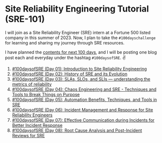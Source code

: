 # Site Reliability Engineering Tutorial (SRE-101)

I will join as a Site Reliability Engineer (SRE) intern at a Fortune 500 listed company in this summer of 2023. Now, I plan to take the `#100dayschallenge` for learning and sharing my journey through SRE resources.

I have planned the [contents for next 100 days](https://medium.com/@shantoroy/learning-about-site-reliability-engineering-with-the-100daysofsre-challenge-66380323c0d1), and I will be posting one blog post each and everyday under the hashtag `#100daysofSRE`. ✌️

1. [#100daysofSRE (Day 01): Introduction to Site Reliability Engineering](https://shantoroy.com/sre/intro-to-site-reliability-engineering/)
2. [#100daysofSRE (Day 02): History of SRE and its Evolution](https://shantoroy.com/sre/site-reliability-engineering-history-&-evolution/)
3. [#100daysofSRE (Day 03): SLAs, SLOs, and SLIs — understanding the metrics of reliability](https://shantoroy.com/sre/sla-slo-sli-metrics-of-sre/)
4. [#100daysofSRE (Day 04): Chaos Engineering and SRE - Techniques and Tools to Break Things on Purpose](https://shantoroy.com/sre/chaos-engineering-techniques-and-tools-for-sre/)
5. [#100daysofSRE (Day 05): Automation Benefits, Techniques, and Tools in SRE](https://shantoroy.com/sre/automation-benefits-techniques-and-tools-in-SRE/)
6. [#100daysofSRE (Day 06): Incident Management and Response for Site Reliability Engineers](https://shantoroy.com/sre/incident-management-and-response-for-site-reliability-engineers/)
7. [#100daysofSRE (Day 07): Effective Communication during Incidents for Better Incident Response](https://shantoroy.com/sre/effective-communication-for-better-incident-response/)
8. [#100daysofSRE (Day 08): Root Cause Analysis and Post-Incident Reviews for SRE](https://shantoroy.com/sre/root-cause-analysis-and-post-incident-reviews/)

